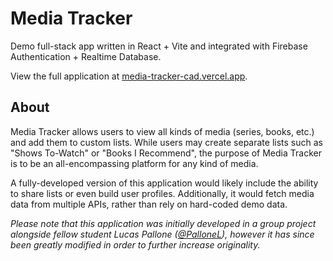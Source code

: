 # Media Tracker
Demo full-stack app written in React + Vite and integrated with Firebase Authentication + Realtime Database.

View the full application at [media-tracker-cad.vercel.app](https://media-tracker-cad.vercel.app).

## About
Media Tracker allows users to view all kinds of media (series, books, etc.) and add them to custom lists. While users may create separate lists such as "Shows To-Watch" or "Books I Recommend", the purpose of Media Tracker is to be an all-encompassing platform for any kind of media.

A fully-developed version of this application would likely include the ability to share lists or even build user profiles. Additionally, it would fetch media data from multiple APIs, rather than rely on hard-coded demo data.

*Please note that this application was initially developed in a group project alongside fellow student Lucas Pallone ([@PalloneL](https://github.com/PalloneL)), however it has since been greatly modified in order to further increase originality.*
